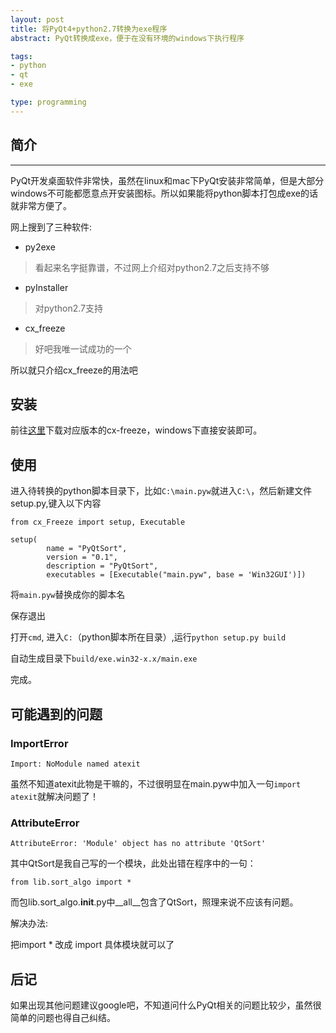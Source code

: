 ```yaml
---
layout: post
title: 将PyQt4+python2.7转换为exe程序
abstract: PyQt转换成exe，便于在没有环境的windows下执行程序

tags:
- python
- qt
- exe

type: programming
---
```


## 简介 ##
<hr/>

PyQt开发桌面软件非常快，虽然在linux和mac下PyQt安装非常简单，但是大部分windows不可能都愿意点开安装图标。所以如果能将python脚本打包成exe的话就非常方便了。

网上搜到了三种软件:

* py2exe
> 看起来名字挺靠谱，不过网上介绍对python2.7之后支持不够

* pyInstaller
> 对python2.7支持

* cx_freeze
> 好吧我唯一试成功的一个

所以就只介绍cx_freeze的用法吧

## 安装 ##
前往[这里](http://cx-freeze.sourceforge.net/)下载对应版本的cx-freeze，windows下直接安装即可。

## 使用 ## 
进入待转换的python脚本目录下，比如`C:\main.pyw`就进入`C:\`，然后新建文件setup.py,键入以下内容
    

    from cx_Freeze import setup, Executable  

    setup(  
            name = "PyQtSort",  
            version = "0.1",  
            description = "PyQtSort",  
            executables = [Executable("main.pyw", base = 'Win32GUI')]) 

将`main.pyw`替换成你的脚本名

保存退出

打开`cmd`, 进入`C:`（python脚本所在目录）,运行`python setup.py build`

自动生成目录下`build/exe.win32-x.x/main.exe`

完成。

## 可能遇到的问题 ##
### ImportError ###

`Import: NoModule named atexit`

虽然不知道atexit此物是干嘛的，不过很明显在main.pyw中加入一句`import atexit`就解决问题了！

### AttributeError ###

`AttributeError: 'Module' object has no attribute 'QtSort'`

其中QtSort是我自己写的一个模块，此处出错在程序中的一句：

`from lib.sort_algo import *`

而包lib.sort_algo.__init__.py中__all__包含了QtSort，照理来说不应该有问题。

解决办法:

把import * 改成 import 具体模块就可以了

## 后记 ## 
如果出现其他问题建议google吧，不知道问什么PyQt相关的问题比较少，虽然很简单的问题也得自己纠结。
